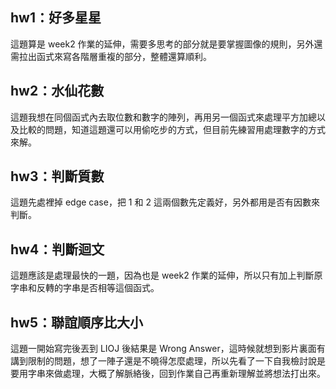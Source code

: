 ## hw1：好多星星
這題算是 week2 作業的延伸，需要多思考的部分就是要掌握圖像的規則，另外還需拉出函式來寫各階層重複的部分，整體還算順利。

## hw2：水仙花數
這題我想在同個函式內去取位數和數字的陣列，再用另一個函式來處理平方加總以及比較的問題，知道這題還可以用偷吃步的方式，但目前先練習用處理數字的方式來解。

## hw3：判斷質數
這題先處裡掉 edge case，把 1 和 2 這兩個數先定義好，另外都用是否有因數來判斷。

## hw4：判斷迴文
這題應該是處理最快的一題，因為也是 week2 作業的延伸，所以只有加上判斷原字串和反轉的字串是否相等這個函式。

## hw5：聯誼順序比大小
這題一開始寫完後丟到 LIOJ 後結果是 Wrong Answer，這時候就想到影片裏面有講到限制的問題，想了一陣子還是不曉得怎麼處理，所以先看了一下自我檢討說是要用字串來做處理，大概了解脈絡後，回到作業自己再重新理解並將想法打出來。